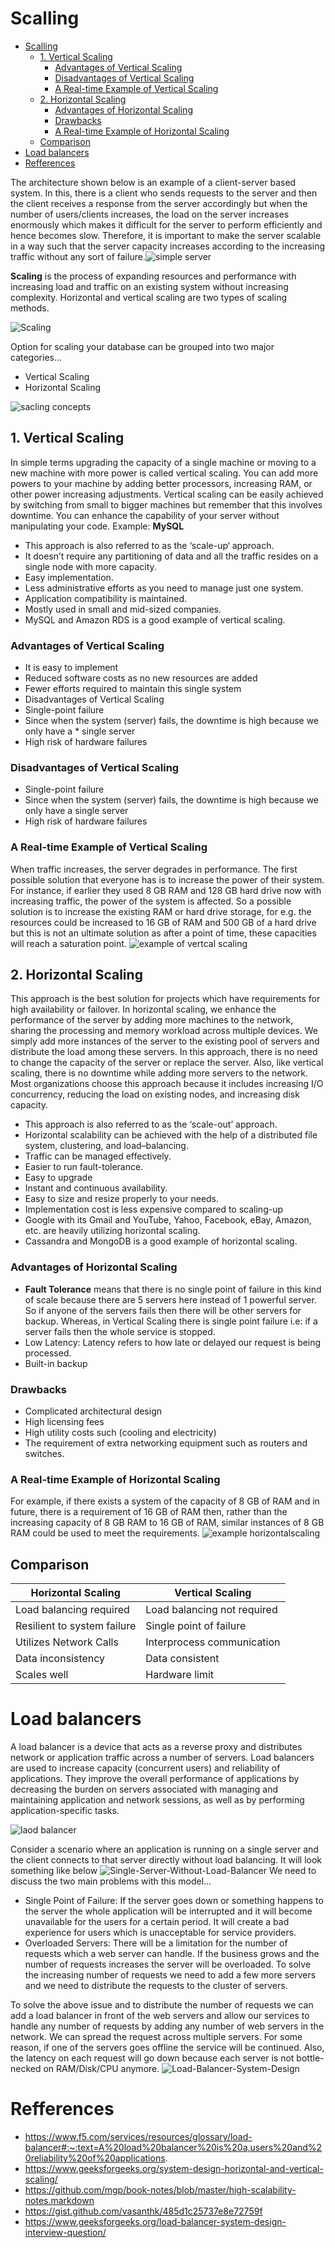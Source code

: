# Scalling

- [Scalling](#scalling)
  - [1. Vertical Scaling](#1-vertical-scaling)
    - [Advantages of Vertical Scaling](#advantages-of-vertical-scaling)
    - [Disadvantages of Vertical Scaling](#disadvantages-of-vertical-scaling)
    - [A Real-time Example of Vertical Scaling](#a-real-time-example-of-vertical-scaling)
  - [2. Horizontal Scaling](#2-horizontal-scaling)
    - [Advantages of Horizontal Scaling](#advantages-of-horizontal-scaling)
    - [Drawbacks](#drawbacks)
    - [A Real-time Example of Horizontal Scaling](#a-real-time-example-of-horizontal-scaling)
  - [Comparison](#comparison)
- [Load balancers](#load-balancers)
- [Refferences](#refferences)

The architecture shown below is an  example of a client-server based system. In this, there is a client who sends requests to the server and then the client receives a response from the server accordingly but when the number of users/clients increases, the load on the server increases enormously which makes it difficult for the server to perform efficiently and hence becomes slow. Therefore, it is important to make the server scalable in a way such that the server capacity increases according to the increasing traffic without any sort of failure.![simple server](52.jpeg)

**Scaling** is the process of expanding resources and performance with increasing load and traffic on an existing system without increasing complexity. Horizontal and vertical scaling are two types of scaling methods.


![Scaling](saclling.png)

Option for scaling your database can be grouped into two major categories… 
* Vertical Scaling
* Horizontal Scaling
  
![sacling concepts](Scaling-Concept.png)

## 1. Vertical Scaling
In simple terms upgrading the capacity of a single machine or moving to a new machine with more power is called vertical scaling. You can add more powers to your machine by adding better processors, increasing RAM, or other power increasing adjustments. Vertical scaling can be easily achieved by switching from small to bigger machines but remember that this involves downtime. You can enhance the capability of your server without manipulating your code. 
Example: **MySQL**

* This approach is also referred to as the ‘scale-up‘ approach.
* It doesn’t require any partitioning of data and all the traffic resides on a single node with more capacity.
* Easy implementation.
* Less administrative efforts as you need to manage just one system.
* Application compatibility is maintained.
* Mostly used in small and mid-sized companies.
* MySQL and Amazon RDS is a good example of vertical scaling.
  
### Advantages of Vertical Scaling
* It is easy to implement
* Reduced software costs as no new resources are added
* Fewer efforts required to maintain this single system
* Disadvantages of Vertical Scaling
* Single-point failure
* Since when the system (server) fails, the downtime is high because we only have a * single server
* High risk of hardware failures
### Disadvantages of Vertical Scaling
* Single-point failure
* Since when the system (server) fails, the downtime is high because we only have a single server
* High risk of hardware failures
### A Real-time Example of Vertical Scaling
When traffic increases, the server degrades in performance. The first possible solution that everyone has is to increase the power of their system. For instance, if earlier they used 8 GB RAM and 128 GB hard drive now with increasing traffic, the power of the system is affected. So a possible solution is to increase the existing RAM or hard drive storage, for e.g. the resources could be increased to 16 GB of RAM and 500 GB of a hard drive but this is not an ultimate solution as after a point of time, these capacities will reach a saturation point. 
![example of vertcal scaling](62.jpeg)

 
  
## 2. Horizontal Scaling
This approach is the best solution for projects which have requirements for high availability or failover. In horizontal scaling, we enhance the performance of the server by adding more machines to the network, sharing the processing and memory workload across multiple devices. We simply add more instances of the server to the existing pool of servers and distribute the load among these servers. In this approach, there is no need to change the capacity of the server or replace the server. Also, like vertical scaling, there is no downtime while adding more servers to the network. Most organizations choose this approach because it includes increasing I/O concurrency, reducing the load on existing nodes, and increasing disk capacity. 

* This approach is also referred to as the ‘scale-out’ approach.
* Horizontal scalability can be achieved with the help of a distributed file system, clustering, and load–balancing.
* Traffic can be managed effectively.
* Easier to run fault-tolerance.
* Easy to upgrade
* Instant and continuous availability.
* Easy to size and resize properly to your needs.
* Implementation cost is less expensive compared to scaling-up
* Google with its Gmail and YouTube, Yahoo, Facebook, eBay, Amazon, etc. are heavily utilizing horizontal scaling.
* Cassandra and MongoDB is a good example of horizontal scaling.
  
### Advantages of Horizontal Scaling
* **Fault Tolerance** means that there is no single point of failure in this kind of scale because there are 5 servers here instead of 1 powerful server. So if anyone of the servers fails then there will be other servers for backup. Whereas, in Vertical Scaling there is single point failure i.e: if a server fails then the whole service is stopped.
* Low Latency: Latency refers to how late or delayed our request is being processed.
* Built-in backup
### Drawbacks
* Complicated architectural design
* High licensing fees
* High utility costs such (cooling and electricity)
* The requirement of extra networking equipment such as routers and switches.
  
### A Real-time Example of Horizontal Scaling
For example, if there exists a system of the capacity of 8 GB of RAM and in future, there is a requirement of 16 GB of RAM then, rather than the increasing capacity of 8 GB RAM to 16 GB of RAM, similar instances of 8 GB RAM could be used to meet the requirements. 
![example horizontalscaling](71.jpeg)

## Comparison
	
| Horizontal Scaling      | Vertical Scaling  |
| ----------- | ----------- |
| Load balancing required      | Load balancing not required       |
| Resilient to system failure  | Single point of failure        |
|Utilizes Network Calls|Interprocess communication|
|Data inconsistency|Data consistent|
|Scales well|Hardware limit|

# Load balancers
A load balancer is a device that acts as a reverse proxy and distributes network or application traffic across a number of servers. Load balancers are used to increase capacity (concurrent users) and reliability of applications. They improve the overall performance of applications by decreasing the burden on servers associated with managing and maintaining application and network sessions, as well as by performing application-specific tasks.

![laod balancer](what%20is%20load%20balancing.png)

Consider a scenario where an application is running on a single server and the client connects to that server directly without load balancing. It will look something like below
![Single-Server-Without-Load-Balancer](Single-Server-Without-Load-Balancer.png)
We need to discuss the two main problems with this model…

* Single Point of Failure: If the server goes down or something happens to the server the whole application will be interrupted and it will become unavailable for the users for a certain period. It will create a bad experience for users which is unacceptable for service providers.
* Overloaded Servers: There will be a limitation for the number of requests which a web server can handle. If the business grows and the number of requests increases the server will be overloaded. To solve the increasing number of requests we need to add a few more servers and we need to distribute the requests 
to the cluster of servers. 

To solve the above issue and to distribute the number of requests we can add a load balancer in front of the web servers and allow our services to handle any number of requests by adding any number of web servers in the network. We can spread the request across multiple servers. For some reason, if one of the servers goes offline the service will be continued. Also, the latency on each request will go down because each server is not bottle-necked on RAM/Disk/CPU anymore.
![Load-Balancer-System-Design](Load-Balancer-System-Design.jpeg)

 




# Refferences
* https://www.f5.com/services/resources/glossary/load-balancer#:~:text=A%20load%20balancer%20is%20a,users%20and%20reliability%20of%20applications.
*  https://www.geeksforgeeks.org/system-design-horizontal-and-vertical-scaling/
*  https://github.com/mgp/book-notes/blob/master/high-scalability-notes.markdown
*  https://gist.github.com/vasanthk/485d1c25737e8e72759f
*  https://www.geeksforgeeks.org/load-balancer-system-design-interview-question/
